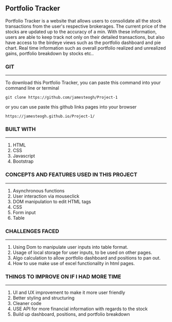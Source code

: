 Portfolio Tracker
------------------

Portfolio Tracker is a website that allows users to consolidate all the stock transactions from the user's respective brokerages. The current price of the stocks are updated up to the accuracy of a min. With these information, users are able to keep track not only on their detailed transactions, but also have access to the birdeye views such as the portfolio dashboard and pie chart. Real time information such as overall portfolio realized and unrealized gains, portfolio breakdown by stocks etc..



### GIT 
--------------------

To download this Portfolio Tracker, you can paste this command into your command line or terminal

	git clone https://github.com/jamesteogh/Project-1

or you can use paste this github links pages into your browser

	https://jamesteogh.github.io/Project-1/

### BUILT WITH 
--------------------

1. HTML
2. CSS
3. Javascript
4. Bootstrap

### CONCEPTS AND FEATURES USED IN THIS PROJECT
-----------------------------------------------

1. Asynchronous functions
2. User interaction via mouseclick 
3. DOM manipulation to edit HTML tags
4. CSS 
5. Form input
6. Table 

### CHALLENGES FACED
------------------

1. Using Dom to manipulate user inputs into table format.
2. Usage of local storage for user inputs, to be used on other pages.
3. Algo calculation to allow portfolio dashboard and positions to pan out. 
4. How to use make use of excel functionality in html pages. 

### THINGS TO IMPROVE ON IF I HAD MORE TIME
----------------------

1. UI and UX improvement to make it more user friendly
2. Better styling and structuring
3. Cleaner code
4. USE API for more financial information with regards to the stock
5. Build up dashboard, positions, and portfolio breakdown
